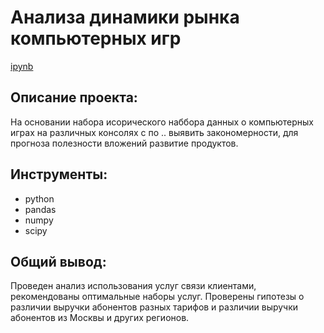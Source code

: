 # Анализа динамики рынка компьютерных игр

[ipynb](https://github.com/AnnaAGor/Yandex_Practicum_projects/blob/main/02%20%D0%9A%D0%BE%D0%BC%D1%8C%D0%BF%D1%8E%D1%82%D0%B5%D1%80%D0%BD%D1%8B%D0%B5%20%D0%B8%D0%B3%D1%80%D1%8B/02%20%D0%90%D0%BD%D0%B0%D0%BB%D0%B8%D0%B7%20%D0%BA%D0%BE%D0%BC%D0%BF%D1%8C%D1%8E%D1%82%D0%B5%D1%80%D0%BD%D1%8B%D1%85%20%D0%B8%D0%B3%D1%80%20%5B%D0%AF%D0%BD%D0%B4%D0%B5%D0%BA%D1%81.%D0%9F%D1%80%D0%B0%D0%BA%D1%82%D0%B8%D0%BA%D1%83%D0%BC%5D.ipynb)

## Описание проекта:
На основании набора исорического наббора данных о компьютерных играх на различных консолях с по .. выявить закономерности, для прогноза полезности вложений развитие продуктов.

## Инструменты:
* python
* pandas
* numpy
* scipy

## Общий вывод:
Проведен анализ использования услуг связи клиентами, рекомендованы оптимальные наборы услуг. Проверены гипотезы о различии выручки абонентов разных тарифов и различии выручки абонентов из Москвы и других регионов.
